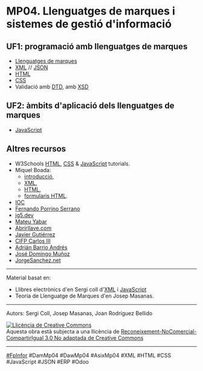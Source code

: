 # MP04. Llenguatges de marques i sistemes de gestió d'informació

## UF1: programació amb llenguatges de marques

* [Llenguatges de marques](uf1_lm.md) 
* [XML](uf1_xml.md) // [JSON](uf1_json.md)
* [HTML](uf1_html.md)
* [CSS](uf1_css.md)
* Validació amb [DTD](uf1_dtd.md), amb [XSD](uf1_xsd.md)


## UF2: àmbits d'aplicació dels llenguatges de marques

* [JavaScript](uf2_js.md)

<!--
* [XPATH](uf2_xpath.md), [XQUERY](uf2_xquery.md), [XSLT](uf2_xslt.md)

## UF3: sistemes de gestió d'informació empresarial
* (...)
-->

## Altres recursos
* W3Schools [HTML](https://www.w3schools.com/html/), [CSS](https://www.w3schools.com/css/) & [JavaScript](https://www.w3schools.com/js/) tutorials.
* Miquel Boada:
  - [introducció](https://miquelboada.gitbooks.io/llenguatges-de-marques-introduccio/content/),
  - [XML](https://miquelboada.gitbooks.io/llenguatges-de-marques-introduccio/),
  - [HTML](https://miquelboada.gitbooks.io/llenguatges-de-marques-aplicats-a-la-web/),
  - [formularis HTML](https://miquelboada.gitbooks.io/html-forms/).
* [IOC](https://ioc.xtec.cat/materials/FP/Recursos/fp_asx_m04_/web/fp_asx_m04_htmlindex/)
* [Fernando Porrino Serrano](https://www.youtube.com/@fernandoporrinoserrano4822/playlists)
* [jg5.dev](https://sites.google.com/xtec.cat/jgregor5/asix-m4)
* [Mateu Yabar](https://fp.mateuyabar.com/DAM-M04/index.html)
* [Abrirllave.com](https://www.abrirllave.com/lmsgi/)
* [Javier Gutiérrez](https://javiergutierrez.trade/apuntes-de-lenguajes-de-marcas-y-sistemas-de-gestion-de-informacion-daw/)
* [CIFP Carlos III](https://www.youtube.com/watch?v=HbRI2ZpesHA)
* [Adrián Barrio Andrés](https://github.com/statickidz/TemarioDAW/tree/master/LLMM)
* [José Domingo Muñoz](https://fp.josedomingo.org/lmgs/)
* [JorgeSanchez.net](http://jorgesanchez.net/lmsgi)

---

Material basat en:
* Llibres electrònics d'en Sergi coll d'[XML](https://sergi-coll.gitbook.io/xml/) i [JavaScript](https://sergi-coll.gitbook.io/javascript/)
* Teoria de Llenguatge de Marques d'en Josep Masanas.


---

Autors: Sergi Coll, Josep Masanas, Joan Rodríguez Bellido

<a rel="license" href="http://creativecommons.org/licenses/by-nc-sa/3.0/"><img alt="Llicència de Creative Commons" style="border-width:0" src="https://i.creativecommons.org/l/by-nc-sa/3.0/88x31.png" /></a><br />Aquesta obra està subjecta a una llicència de <a rel="license" href="http://creativecommons.org/licenses/by-nc-sa/3.0/">Reconeixement-NoComercial-CompartirIgual 3.0 No adaptada de Creative Commons</a>

---

[#FpInfor](https://profesinformatica.github.io/FpInfor/) #DamMp04 #DawMp04 #AsixMp04 #XML #HTML #CSS #JavaScript #JSON #ERP #Odoo